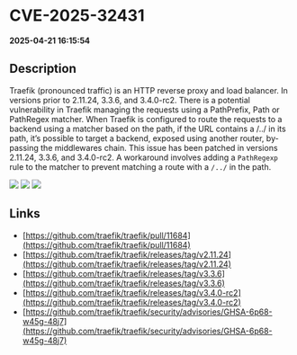 # CVE-2025-32431

**2025-04-21 16:15:54**

## Description
Traefik (pronounced traffic) is an HTTP reverse proxy and load balancer. In versions prior to 2.11.24, 3.3.6, and 3.4.0-rc2. There is a potential vulnerability in Traefik managing the requests using a PathPrefix, Path or PathRegex matcher. When Traefik is configured to route the requests to a backend using a matcher based on the path, if the URL contains a /../ in its path, it’s possible to target a backend, exposed using another router, by-passing the middlewares chain. This issue has been patched in versions 2.11.24, 3.3.6, and 3.4.0-rc2. A workaround involves adding a `PathRegexp` rule to the matcher to prevent matching a route with a `/../` in the path.

![](https://img.shields.io/static/v1?label=Score&message=8.8&color=red)
![](https://img.shields.io/static/v1?label=Severity&message=HIGH&color=red)
![](https://img.shields.io/static/v1?label=CWE&message=Traversal&color=green)

## Links
- [https://github.com/traefik/traefik/pull/11684](https://github.com/traefik/traefik/pull/11684)
- [https://github.com/traefik/traefik/releases/tag/v2.11.24](https://github.com/traefik/traefik/releases/tag/v2.11.24)
- [https://github.com/traefik/traefik/releases/tag/v3.3.6](https://github.com/traefik/traefik/releases/tag/v3.3.6)
- [https://github.com/traefik/traefik/releases/tag/v3.4.0-rc2](https://github.com/traefik/traefik/releases/tag/v3.4.0-rc2)
- [https://github.com/traefik/traefik/security/advisories/GHSA-6p68-w45g-48j7](https://github.com/traefik/traefik/security/advisories/GHSA-6p68-w45g-48j7)
